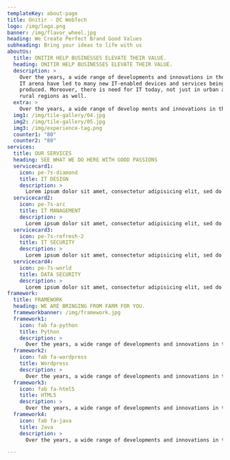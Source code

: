 ```yaml
---
templateKey: about-page
title: Onitir - DC WebTech
logo: /img/logo.png
banner: /img/flavor_wheel.jpg
heading: We Create Perfect Brand Good Values
subheading: Bring your ideas to life with us
aboutUs:
  title: ONITIR HELP BUSINESSES ELEVATE THEIR VALUE.
  heading: ONITIR HELP BUSINESSES ELEVATE THEIR VALUE.
  description: >
    Over the years, a wide range of developments and innovations in the global
    IT arena have led to many new IT-enabled devices and services being
    produced. Moreover, there is need for IT today, not just in urban areas but
    rural regions as well.
  extra: >
    Over the years, a wide range of develop ments and innovations in the global IT arena have led to many new IT-enabled devices and services being produced.  
  img1: /img/tile-gallery/04.jpg
  img2: /img/tile-gallery/05.jpg
  img3: /img/experience-tag.png
  counter1: "80"
  counter2: "80"
services:
  title: OUR SERVICES
  heading: SEE WHAT WE DO HERE WITH GOOD PASSIONS
  servicecard1:
    icon: pe-7s-diamond
    title: IT DESIGN
    description: >
      Lorem ipsum dolor sit amet, consectetur adipisicing elit, sed do eiusmod tempor incid.
  servicecard2:
    icon: pe-7s-arc
    title: IT MANAGEMENT
    description: >
      Lorem ipsum dolor sit amet, consectetur adipisicing elit, sed do eiusmod tempor incid.
  servicecard3:
    icon: pe-7s-refresh-2
    title: IT SECURITY
    description: >
      Lorem ipsum dolor sit amet, consectetur adipisicing elit, sed do eiusmod tempor incid.
  servicecard4:
    icon: pe-7s-world
    title: DATA SECURITY
    description: >
      Lorem ipsum dolor sit amet, consectetur adipisicing elit, sed do eiusmod tempor incid.
framework:
  title: FRAMEWORK
  heading: WE ARE BRINGING FROM FARM FOR YOU.
  frameworkbanner: /img/framework.jpg
  framework1:
    icon: fab fa-python
    title: Python
    description: >
      Over the years, a wide range of developments and innovations in the global IT arena have led to many new IT-enabled devices and services being produced. Moreover, there is need for IT today, not just in urban areas but rural regions as well.
  framework2:
    icon: fab fa-wordpress
    title: Wordpress
    description: >
      Over the years, a wide range of developments and innovations in the global IT arena have led to many new IT-enabled devices and services being produced. Moreover, there is need for IT today, not just in urban areas but rural regions as well.
  framework3:
    icon: fab fa-html5
    title: HTML5
    description: >
      Over the years, a wide range of developments and innovations in the global IT arena have led to many new IT-enabled devices and services being produced. Moreover, there is need for IT today, not just in urban areas but rural regions as well.
  framework4:
    icon: fab fa-java
    title: Java
    description: >
      Over the years, a wide range of developments and innovations in the global IT arena have led to many new IT-enabled devices and services being produced. Moreover, there is need for IT today, not just in urban areas but rural regions as well.

---
```

